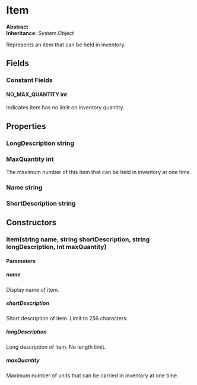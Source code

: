 # Item

**Abstract**  
**Inheritance:** System.Object  
  
Represents an item that can be held in inventory.

## Fields

### Constant Fields

#### NO_MAX_QUANTITY int

Indicates item has no limit on inventory quantity.

## Properties

### LongDescription string

### MaxQuantity int

The maximum number of this item that can be held in inventory at one time.

### Name string

### ShortDescription string

## Constructors

### Item(string name, string shortDescription, string longDescription, int maxQuantity)

#### Parameters

##### name

Display name of item.

##### shortDescription

Short description of item. Limit to 256 characters.

##### longDescription

Long description of item. No length limit.

##### maxQuantity

Maximum number of units that can be carried in inventory at one time.


